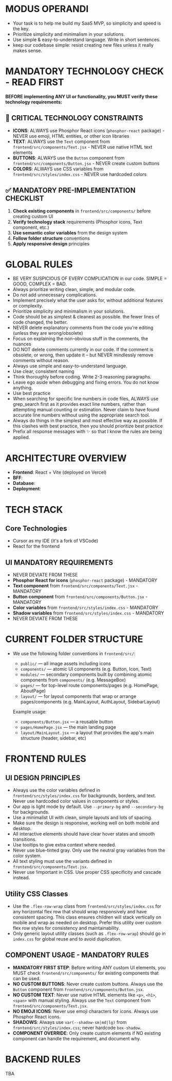 # MODUS OPERANDI
- Your task is to help me build my SaaS MVP, so simplicity and speed is the key.
- Prioritize simplicity and minimalism in your solutions.
- Use simple & easy-to-understand language. Write in short sentences.
- keep our codebase simple: resist creating new files unless it really makes sense.

# MANDATORY TECHNOLOGY CHECK - READ FIRST
**BEFORE implementing ANY UI or functionality, you MUST verify these technology requirements:**

## 🚨 CRITICAL TECHNOLOGY CONSTRAINTS
- **ICONS**: ALWAYS use Phosphor React icons (`phosphor-react` package) - NEVER use emoji, HTML entities, or other icon libraries
- **TEXT**: ALWAYS use the `Text` component from `frontend/src/components/Text.jsx` - NEVER use native HTML text elements
- **BUTTONS**: ALWAYS use the `Button` component from `frontend/src/components/Button.jsx` - NEVER create custom buttons
- **COLORS**: ALWAYS use CSS variables from `frontend/src/styles/index.css` - NEVER use hardcoded colors

## ✅ MANDATORY PRE-IMPLEMENTATION CHECKLIST
1. **Check existing components** in `frontend/src/components/` before creating custom UI
2. **Verify technology stack** requirements (Phosphor icons, Text component, etc.)
3. **Use semantic color variables** from the design system
4. **Follow folder structure** conventions
5. **Apply responsive design** principles

# GLOBAL RULES
- BE VERY SUSPICIOUS OF EVERY COMPLICATION in our code. SIMPLE = GOOD, COMPLEX = BAD.
- Always prioritize writing clean, simple, and modular code.
- Do not add unnecessary complications.
- Implement precisely what the user asks for, without additional features or complexity.
- Prioritize simplicity and minimalism in your solutions.
- Code should be as simplest & cleanest as possible. the fewer lines of code changed, the better.
- NEVER delete explanatory comments from the code you're editing (unless they are wrong/obsolete)
- Focus on explaining the non-obvious stuff in the comments, the nuances
- DO NOT delete comments currently in our code. If the comment is obsolete, or wrong, then update it – but NEVER mindlessly remove comments without reason.
- Always use simple and easy-to-understand language.
- Use clear, consistent naming
- Think thoroughly before coding. Write 2-3 reasoning paragraphs.
- Leave ego aside when debugging and fixing errors. You do not know anything.
- Use best practice
- When searching for specific line numbers in code files, ALWAYS use grep_search first as it provides exact line numbers, rather than attempting manual counting or estimation. Never claim to have found accurate line numbers without using the appropriate search tool.
- Always do things in the simplest and most effective way as possible. If this clashes with best practice, then you should prioritize best practice
- Prefix all response messages with ✨ so that I know the rules are being applied.

# ARCHITECTURE OVERVIEW
- **Frontend**: React + Vite (deployed on Vercel)
- **BFF**:
- **Database**:
- **Deployment**:

# TECH STACK
## Core Technologies
- Cursor as my IDE (it's a fork of VSCode)
- React for the frontend

## UI MANDATORY REQUIREMENTS
- NEVER DEVIATE FROM THESE
- **Phosphor React for icons** (`phosphor-react` package) - MANDATORY
- **Text component** from `frontend/src/components/Text.jsx` - MANDATORY
- **Button component** from `frontend/src/components/Button.jsx` - MANDATORY
- **Color variables** from `frontend/src/styles/index.css` - MANDATORY
- **Shadow variables** from `frontend/src/styles/index.css` - MANDATORY
- NEVER DEVIATE FROM THESE

# CURRENT FOLDER STRUCTURE
- We use the following folder conventions in `frontend/src/`:
  - `public/` — all image assets including icons
  - `components/` — atomic UI components (e.g. Button, Icon, Text)
  - `modules/` — secondary components built by combining atomic components from `components/` (e.g. MessageBox)
  - `pages/` — for top-level route components/pages (e.g. HomePage, AboutPage)
  - `layout/` — for layout components that wrap or arrange pages/components (e.g. MainLayout, AuthLayout, SidebarLayout)

  Example usage:
  - `components/Button.jsx` — a reusable button
  - `pages/HomePage.jsx` — the main landing page
  - `layout/MainLayout.jsx` — a layout that provides the app's main structure (header, sidebar, etc)
  
# FRONTEND RULES
## UI DESIGN PRINCIPLES
- Always use the color variables defined in `frontend/src/styles/index.css` for backgrounds, borders, and text. Never use hardcoded color values in components or styles.
- Our app is light  mode by default. Use `--primary-bg` and `--secondary-bg` for backgrounds.
- Use a minimalist UI with clean, simple layouts and lots of spacing.
- Make sure the design is responsive, working well on both mobile and desktop.
- All interactive elements should have clear hover states and smooth transitions.
- Use tooltips to give extra context where needed.
- Never use blue-tinted gray. Only use the neutral gray variables from the color system.
- All text styling must use the variants defined in `frontend/src/components/Text.jsx`.
- Never use !important in CSS. Use proper CSS specificity and cascade instead.

## Utility CSS Classes
- Use the `.flex-row-wrap` class from `frontend/src/styles/index.css` for any horizontal flex row that should wrap responsively and have consistent spacing. This class ensures children will stack vertically on mobile and wrap as needed on desktop. Prefer this utility over custom flex row styles for consistency and maintainability.
- Only generic layout utility classes (such as `.flex-row-wrap`) should go in `index.css` for global reuse and to avoid duplication.

## COMPONENT USAGE - MANDATORY RULES
- **MANDATORY FIRST STEP**: Before writing ANY custom UI elements, you MUST check `frontend/src/components/` for existing components that can be used.
- **NO CUSTOM BUTTONS**: Never create custom buttons. Always use the `Button` component from `frontend/src/components/Button.jsx`.
- **NO CUSTOM TEXT**: Never use native HTML elements like `<p>`, `<h1>`, `<span>` with manual styling. Always use the `Text` component from `frontend/src/components/Text.jsx`.
- **NO EMOJI ICONS**: Never use emoji characters for icons. Always use Phosphor React icons.
- **SHADOWS**: Always use `var(--shadow-sm|md|lg)` from `frontend/src/styles/index.css`; never hardcode `box-shadow`.
- **COMPONENT OVERRIDE**: Only create custom elements if NO existing component can handle the requirement, and document why.

# BACKEND RULES
TBA